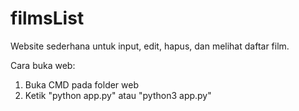 # filmsList
Website sederhana untuk input, edit, hapus, dan melihat daftar film.

Cara buka web:
1. Buka CMD pada folder web
2. Ketik "python app.py" atau "python3 app.py"
